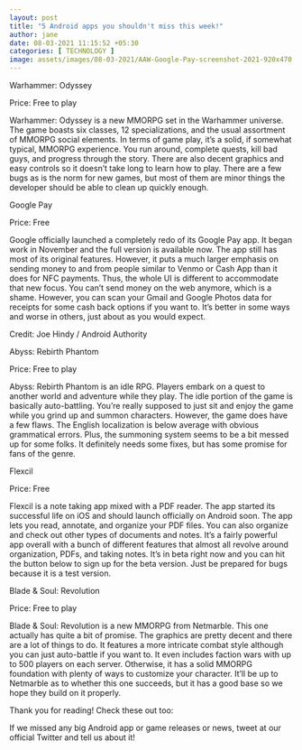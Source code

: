 ```yaml
---
layout: post
title: "5 Android apps you shouldn't miss this week!"
author: jane 
date: 08-03-2021 11:15:52 +05:30 
categories: [ TECHNOLOGY ] 
image: assets/images/08-03-2021/AAW-Google-Pay-screenshot-2021-920x470.jpg
---
```

Warhammer: Odyssey

Price: Free to play

Warhammer: Odyssey is a new MMORPG set in the Warhammer universe. The game boasts six classes, 12 specializations, and the usual assortment of MMORPG social elements. In terms of game play, it’s a solid, if somewhat typical, MMORPG experience. You run around, complete quests, kill bad guys, and progress through the story. There are also decent graphics and easy controls so it doesn’t take long to learn how to play. There are a few bugs as is the norm for new games, but most of them are minor things the developer should be able to clean up quickly enough.

Google Pay

Price: Free

Google officially launched a completely redo of its Google Pay app. It began work in November and the full version is available now. The app still has most of its original features. However, it puts a much larger emphasis on sending money to and from people similar to Venmo or Cash App than it does for NFC payments. Thus, the whole UI is different to accommodate that new focus. You can’t send money on the web anymore, which is a shame. However, you can scan your Gmail and Google Photos data for receipts for some cash back options if you want to. It’s better in some ways and worse in others, just about as you would expect.

Credit: Joe Hindy / Android Authority

Abyss: Rebirth Phantom

Price: Free to play

Abyss: Rebirth Phantom is an idle RPG. Players embark on a quest to another world and adventure while they play. The idle portion of the game is basically auto-battling. You’re really supposed to just sit and enjoy the game while you grind up and summon characters. However, the game does have a few flaws. The English localization is below average with obvious grammatical errors. Plus, the summoning system seems to be a bit messed up for some folks. It definitely needs some fixes, but has some promise for fans of the genre.

Flexcil

Price: Free

Flexcil is a note taking app mixed with a PDF reader. The app started its successful life on iOS and should launch officially on Android soon. The app lets you read, annotate, and organize your PDF files. You can also organize and check out other types of documents and notes. It’s a fairly powerful app overall with a bunch of different features that almost all revolve around organization, PDFs, and taking notes. It’s in beta right now and you can hit the button below to sign up for the beta version. Just be prepared for bugs because it is a test version.

Blade & Soul: Revolution

Price: Free to play

Blade & Soul: Revolution is a new MMORPG from Netmarble. This one actually has quite a bit of promise. The graphics are pretty decent and there are a lot of things to do. It features a more intricate combat style although you can just auto-battle if you want to. It even includes faction wars with up to 500 players on each server. Otherwise, it has a solid MMORPG foundation with plenty of ways to customize your character. It’ll be up to Netmarble as to whether this one succeeds, but it has a good base so we hope they build on it properly.

Thank you for reading! Check these out too:

If we missed any big Android app or game releases or news, tweet at our official Twitter and tell us about it!